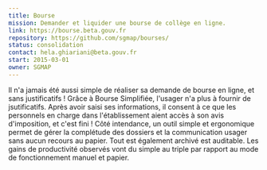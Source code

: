 ```yaml
---
title: Bourse
mission: Demander et liquider une bourse de collège en ligne.
link: https://bourse.beta.gouv.fr
repository: https://github.com/sgmap/bourses/
status: consolidation
contact: hela.ghiariani@beta.gouv.fr
start: 2015-03-01
owner: SGMAP
---
```


Il n'a jamais été aussi simple de réaliser sa demande de bourse en ligne, et sans justificatifs ! Grâce à Bourse Simplifiée, l'usager n'a plus à fournir de jsutificatifs. Après avoir saisi ses informations, il consent à ce que les personnels en charge dans l'établissement aient accès à son avis d'imposition, et c'est fini !
Côté intendance, un outil simple et ergonomique permet de gérer  la complétude des dossiers et la communication usager sans aucun recours au papier. Tout est également archivé est auditable. Les gains de productivité observés vont du simple au triple par rapport au mode de fonctionnement manuel et papier.
